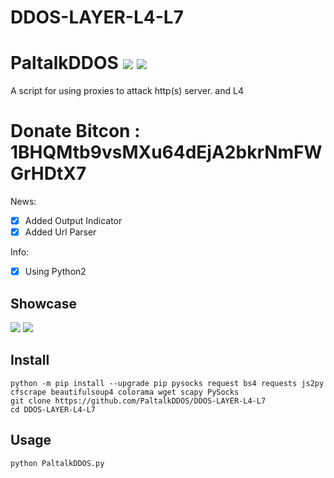# DDOS-LAYER-L4-L7
# PaltalkDDOS ![](https://img.shields.io/badge/Version-3.6-brightgreen.svg) ![](https://img.shields.io/badge/license-GPLv2-blue.svg)
 A script for using proxies to attack http(s) server. and L4

# Donate Bitcon : 1BHQMtb9vsMXu64dEjA2bkrNmFWGrHDtX7
 
 News:
- [x] Added Output Indicator
- [x] Added Url Parser

 Info:
- [x] Using Python2

## Showcase
![](https://i0.wp.com/s1.uphinh.org/2020/12/29/asdasdasdasdasd.png)
![](https://i0.wp.com/s1.uphinh.org/2020/12/29/tttttttt.png)

## Install

    python -m pip install --upgrade pip pysocks request bs4 requests js2py cfscrape beautifulsoup4 colorama wget scapy PySocks
    git clone https://github.com/PaltalkDDOS/DDOS-LAYER-L4-L7
    cd DDOS-LAYER-L4-L7

## Usage

    python PaltalkDDOS.py

